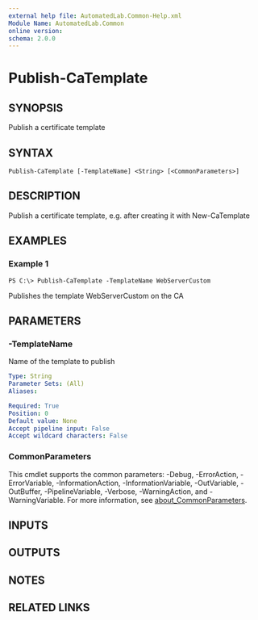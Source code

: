 ```yaml
---
external help file: AutomatedLab.Common-Help.xml
Module Name: AutomatedLab.Common
online version:
schema: 2.0.0
---
```


# Publish-CaTemplate

## SYNOPSIS
Publish a certificate template

## SYNTAX

```
Publish-CaTemplate [-TemplateName] <String> [<CommonParameters>]
```

## DESCRIPTION
Publish a certificate template, e.g.
after creating it with New-CaTemplate

## EXAMPLES

### Example 1
```
PS C:\> Publish-CaTemplate -TemplateName WebServerCustom
```

Publishes the template WebServerCustom on the CA

## PARAMETERS

### -TemplateName
Name of the template to publish

```yaml
Type: String
Parameter Sets: (All)
Aliases:

Required: True
Position: 0
Default value: None
Accept pipeline input: False
Accept wildcard characters: False
```

### CommonParameters
This cmdlet supports the common parameters: -Debug, -ErrorAction, -ErrorVariable, -InformationAction, -InformationVariable, -OutVariable, -OutBuffer, -PipelineVariable, -Verbose, -WarningAction, and -WarningVariable. For more information, see [about_CommonParameters](http://go.microsoft.com/fwlink/?LinkID=113216).

## INPUTS

## OUTPUTS

## NOTES

## RELATED LINKS
